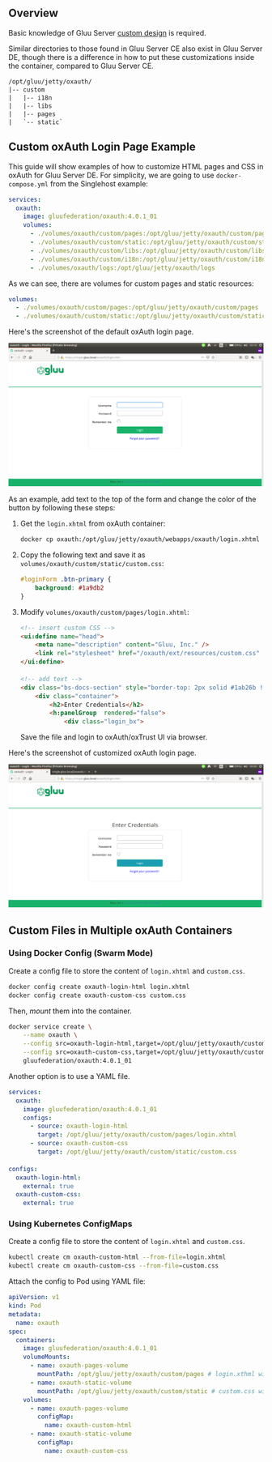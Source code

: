 ## Overview

Basic knowledge of Gluu Server [custom design](https://gluu.org/docs/ce/4.0/operation/custom-design/) is required.

Similar directories to those found in Gluu Server CE also exist in Gluu Server DE, though there is a difference in how to put these customizations inside the container, compared to Gluu Server CE.

```text
/opt/gluu/jetty/oxauth/
|-- custom
|   |-- i18n
|   |-- libs
|   |-- pages
|   `-- static`
```

## Custom oxAuth Login Page Example

This guide will show examples of how to customize HTML pages and CSS in oxAuth for Gluu Server DE.
For simplicity, we are going to use `docker-compose.yml` from the Singlehost example:

```yaml
services:
  oxauth:
    image: gluufederation/oxauth:4.0.1_01
    volumes:
      - ./volumes/oxauth/custom/pages:/opt/gluu/jetty/oxauth/custom/pages
      - ./volumes/oxauth/custom/static:/opt/gluu/jetty/oxauth/custom/static
      - ./volumes/oxauth/custom/libs:/opt/gluu/jetty/oxauth/custom/libs
      - ./volumes/oxauth/custom/i18n:/opt/gluu/jetty/oxauth/custom/i18n
      - ./volumes/oxauth/logs:/opt/gluu/jetty/oxauth/logs
```

As we can see, there are volumes for custom pages and static resources:

```yaml
volumes:
  - ./volumes/oxauth/custom/pages:/opt/gluu/jetty/oxauth/custom/pages
  - ./volumes/oxauth/custom/static:/opt/gluu/jetty/oxauth/custom/static
```

Here's the screenshot of the default oxAuth login page.

![Screenshot](../img/oxauth-default-login.png)

As an example, add text to the top of the form and change the color of the button by following these steps:

1.  Get the `login.xhtml` from oxAuth container:

    ```sh
    docker cp oxauth:/opt/gluu/jetty/oxauth/webapps/oxauth/login.xhtml volumes/oxauth/custom/pages/login.xhtml
    ```

1.  Copy the following text and save it as `volumes/oxauth/custom/static/custom.css`:

    ```css
    #loginForm .btn-primary {
        background: #1a9db2
    }
    ```

1.  Modify `volumes/oxauth/custom/pages/login.xhtml`:

    ```html
    <!-- insert custom CSS -->
    <ui:define name="head">
        <meta name="description" content="Gluu, Inc." />
        <link rel="stylesheet" href="/oxauth/ext/resources/custom.css" type="text/css" />
    </ui:define>

    <!-- add text -->
    <div class="bs-docs-section" style="border-top: 2px solid #1ab26b !important;">
        <div class="container">
            <h2>Enter Credentials</h2>
            <h:panelGroup  rendered="false">
                <div class="login_bx">
    ```

    Save the file and login to oxAuth/oxTrust UI via browser.

Here's the screenshot of customized oxAuth login page.

![Screenshot](../img/oxauth-custom-login.png)

## Custom Files in Multiple oxAuth Containers

### Using Docker Config (Swarm Mode)

Create a config file to store the content of `login.xhtml` and `custom.css`.

```sh
docker config create oxauth-login-html login.xhtml
docker config create oxauth-custom-css custom.css
```

Then, _mount_ them into the container.

```sh
docker service create \
    --name oxauth \
    --config src=oxauth-login-html,target=/opt/gluu/jetty/oxauth/custom/pages/login.xhtml \
    --config src=oxauth-custom-css,target=/opt/gluu/jetty/oxauth/custom/static/custom.css \
    gluufederation/oxauth:4.0.1_01
```

Another option is to use a YAML file.

```yaml
services:
  oxauth:
    image: gluufederation/oxauth:4.0.1_01
    configs:
      - source: oxauth-login-html
        target: /opt/gluu/jetty/oxauth/custom/pages/login.xhtml
      - source: oxauth-custom-css
        target: /opt/gluu/jetty/oxauth/custom/static/custom.css

configs:
  oxauth-login-html:
    external: true
  oxauth-custom-css:
    external: true
```

### Using Kubernetes ConfigMaps

Create a config file to store the content of `login.xhtml` and `custom.css`.

```sh
kubectl create cm oxauth-custom-html --from-file=login.xhtml
kubectl create cm oxauth-custom-css --from-file=custom.css
```

Attach the config to Pod using YAML file:

```yaml
apiVersion: v1
kind: Pod
metadata:
  name: oxauth
spec:
  containers:
    image: gluufederation/oxauth:4.0.1_01
    volumeMounts:
      - name: oxauth-pages-volume
        mountPath: /opt/gluu/jetty/oxauth/custom/pages # login.xthml will be mounted under this directory
      - name: oxauth-static-volume
        mountPath: /opt/gluu/jetty/oxauth/custom/static # custom.css will be mounted under this directory
    volumes:
      - name: oxauth-pages-volume
        configMap:
          name: oxauth-custom-html
      - name: oxauth-static-volume
        configMap:
          name: oxauth-custom-css
```
